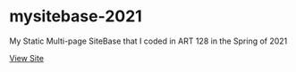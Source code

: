 # mysitebase-2021
My Static Multi-page SiteBase that I coded in ART 128 in the Spring of 2021

[View Site](https://johndoenma.github.io/mysitebase-2021/)
